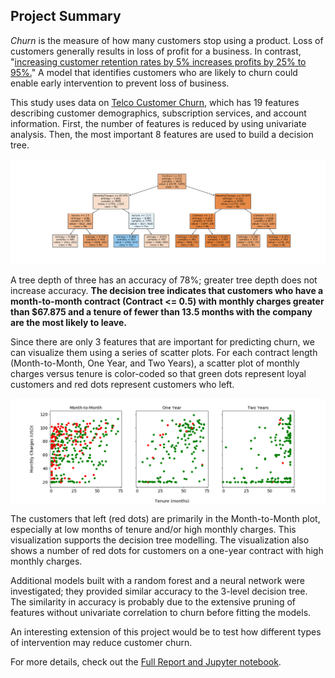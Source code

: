 ## Project Summary

*Churn* is the measure of how many customers stop using a product. Loss of customers generally results in loss of profit for a business. In contrast, "[increasing customer retention rates by 5% increases profits by 25% to 95%.](https://hbr.org/2014/10/the-value-of-keeping-the-right-customers)" A model that identifies customers who are likely to churn could enable early intervention to prevent loss of business. 

This study uses data on [Telco Customer Churn](https://www.kaggle.com/blastchar/telco-customer-churn), which has 19 features describing customer demographics, subscription services, and account information. First, the number of features is reduced by using univariate analysis. Then, the most important 8 features are used to build a decision tree. 

![Static png image for display](tree3.png)

A tree depth of three has an accuracy of 78%; greater tree depth does not increase accuracy. **The decision tree indicates that customers who have a month-to-month contract (Contract <= 0.5) with monthly charges greater than $67.875 and a tenure of fewer than 13.5 months with the company are the most likely to leave.**

Since there are only 3 features that are important for predicting churn, we can visualize them using a series of scatter plots. For each contract length (Month-to-Month, One Year, and Two Years), a scatter plot of monthly charges versus tenure is color-coded so that green dots represent loyal customers and red dots represent customers who left. 

![Static png image for display](2Dscatter.png)

The customers that left (red dots) are primarily in the Month-to-Month plot, especially at low months of tenure and/or high monthly charges. This visualization supports the decision tree modelling. The visualization also shows a number of red dots for customers on a one-year contract with high monthly charges. 

Additional models built with a random forest and a neural network were investigated; they provided similar accuracy to the 3-level decision tree. The similarity in accuracy is probably due to the extensive pruning of features without univariate correlation to churn before fitting the models. 

An interesting extension of this project would be to test how different types of intervention may reduce customer churn. 

For more details, check out the [Full Report and Jupyter notebook](https://github.com/MarielleSP/Churn-DecisionTree/blob/main/Churn-DecisionTree.ipynb).

